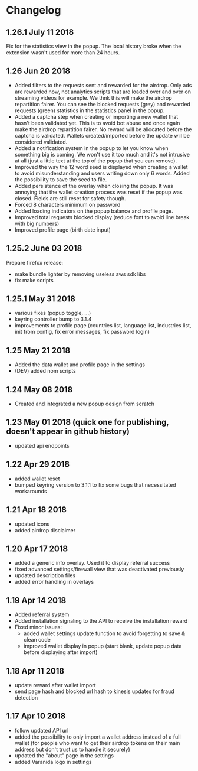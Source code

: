 # Changelog
##  1.26.1 July 11 2018

Fix for the statistics view in the popup. The local history broke when the extension wasn't used for more than 24 hours.

## 1.26 Jun 20 2018

- Added filters to the requests sent and rewarded for the airdrop. Only ads are rewarded now, not analytics scripts that are loaded over and over on streaming videos for example. We thnk this will make the airdrop repartition fairer.
You can see the blocked requests (grey) and rewarded requests (green) statistics in the statistics panel in the popup.
- Added a captcha step when creating or importing a new wallet that hasn't been validated yet. This is to avoid bot abuse and once again make the airdrop repartition fairer.
No reward will be allocated before the captcha is validated. Wallets created/imported before the update will be considered validated.
- Added a notification system in the popup to let you know when something big is coming. We won't use it too much and it's not intrusive at all (just a little text at the top of the popup that you can remove).
- Improved the way the 12 word seed is displayed when creating a wallet to avoid misunderstanding and users writing down only 6 words.
Added the possibility to save the seed to file.
- Added persistence of the overlay when closing the popup. It was annoying that the wallet creation process was reset if the popup was closed. Fields are still reset for safety though.
- Forced 8 characters minimum on password
- Added loading indicators on the popup balance and profile page.
- Improved total requests blocked display (reduce font to avoid line break with big numbers)
- Improved profile page (birth date input)


##  1.25.2 June 03 2018

Prepare firefox release:
- make bundle lighter by removing useless aws sdk libs
- fix make scripts


##  1.25.1 May 31 2018

- various fixes (popup toggle, ...)
- keyring controller bump to 3.1.4
- improvements to profile page (countries list, language list, industries list, init from config, fix error messages, fix password login)

## 1.25 May 21 2018

- Added the data wallet and profile page in the settings
- (DEV) added nom scripts

## 1.24 May 08 2018

- Created and integrated a new popup design from scratch

## 1.23 May 01 2018 (quick one for publishing, doesn't appear in github history)

- updated api endpoints

## 1.22 Apr 29 2018

- added wallet reset
- bumped keyring version to 3.1.1 to fix some bugs that necessitated workarounds

## 1.21 Apr 18 2018

- updated icons
- added airdrop disclaimer

## 1.20 Apr 17 2018

- added a generic info overlay. Used it to display referral success
- fixed advanced settings/firewall view that was deactivated previously
- updated description files
- added error handling in overlays

## 1.19 Apr 14 2018

- Added referral system
- Added installation signaling to the API to receive the installation reward
- Fixed minor issues:
  * added wallet settings update function to avoid forgetting to save & clean code
  * improved wallet display in popup (start blank, update popup data before displaying after import)

## 1.18 Apr 11 2018

- update reward after wallet import
- send page hash and blocked url hash to kinesis updates for fraud detection

## 1.17 Apr 10 2018

- follow updated API url
- added the possibility to only import a wallet address instead of a full wallet (for people who want to get their airdrop tokens on their main address but don't trust us to handle it securely)
- updated the "about" page in the settings
- added Varanida logo in settings
